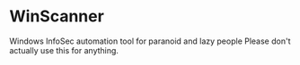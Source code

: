# WinScanner
Windows InfoSec automation tool for paranoid and lazy people
Please don't actually use this for anything.
